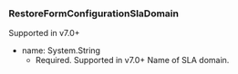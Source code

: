### RestoreFormConfigurationSlaDomain
Supported in v7.0+

- name: System.String
  - Required. Supported in v7.0+
  Name of SLA domain.
